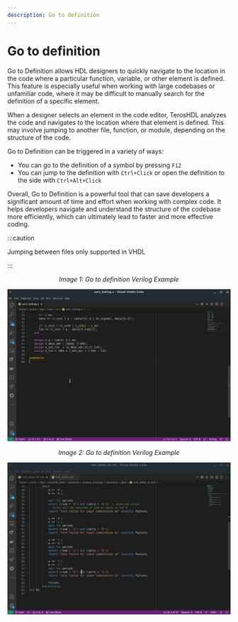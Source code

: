 ```yaml
---
description: Go to definition
---
```


# Go to definition

Go to Definition allows HDL designers to quickly navigate to the location in the code where a particular function, variable, or other element is defined. This feature is especially useful when working with large codebases or unfamiliar code, where it may be difficult to manually search for the definition of a specific element.

When a designer selects an element in the code editor, TerosHDL analyzes the code and navigates to the location where that element is defined. This may involve jumping to another file, function, or module, depending on the structure of the code.

Go to Definition can be triggered in a variety of ways:

- You can go to the definition of a symbol by pressing `F12`
- You can jump to the definition with `Ctrl+Click` or open the definition to the side with `Ctrl+Alt+Click`

Overall, Go to Definition is a powerful tool that can save developers a significant amount of time and effort when working with complex code. It helps developers navigate and understand the structure of the codebase more efficiently, which can ultimately lead to faster and more effective coding.


:::caution

Jumping between files only supported in VHDL

:::


<p align="center">
<i>Image 1: Go to definition Verilog Example </i>

![Example Problem](/img/editor/go_to_definition_verilog.gif) 
</p>


<p align="center">
<i>Image 2: Go to definition Verilog Example </i>

![Example Problem](/img/editor/go_to_definition_vhdl.gif) 
</p>